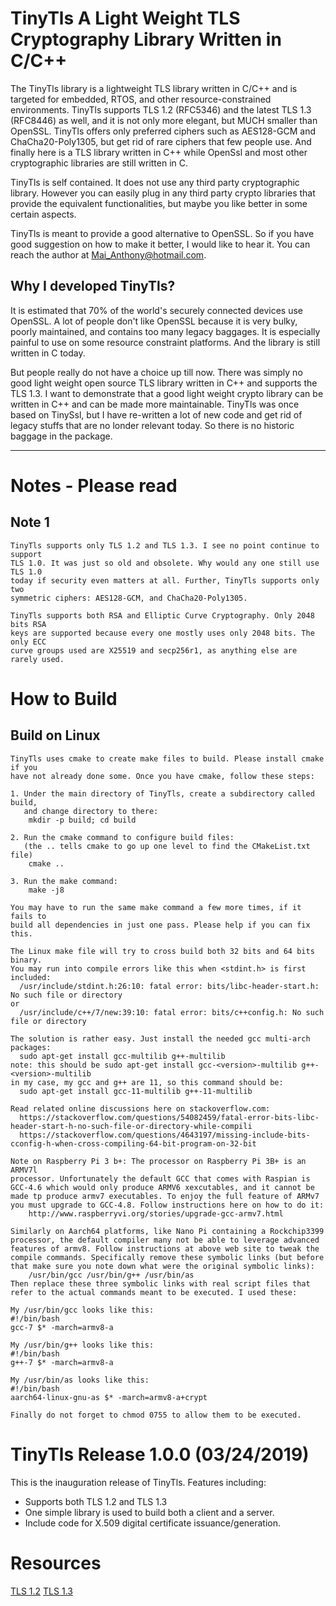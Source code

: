 # TinyTls A Light Weight TLS Cryptography Library Written in C/C++

The TinyTls library is a lightweight TLS library written in C/C++ and is targeted
for embedded, RTOS, and other resource-constrained environments.
TinyTls supports TLS 1.2 (RFC5346) and the latest TLS 1.3 (RFC8446) as well, and
it is not only more elegant, but MUCH smaller than OpenSSL. TinyTls offers only
preferred ciphers such as AES128-GCM and ChaCha20-Poly1305, but get rid of rare
ciphers that few people use. And finally here is a TLS library written in C++
while OpenSsl and most other cryptographic libraries are still written in C.

TinyTls is self contained. It does not use any third party cryptographic library.
However you can easily plug in any third party crypto libraries that provide the
equivalent functionalities, but maybe you like better in some certain aspects.

TinyTls is meant to provide a good alternative to OpenSSL. So if you have good
suggestion on how to make it better, I would like to hear it. You can reach
the author at Mai_Anthony@hotmail.com.

## Why I developed TinyTls?
It is estimated that 70% of the world's securely connected devices use OpenSSL.
A lot of people don't like OpenSSL because it is very bulky, poorly maintained,
and contains too many legacy baggages. It is especially painful to use on some
resource constraint platforms. And the library is still written in C today.

But people really do not have a choice up till now. There was simply no good
light weight open source TLS library written in C++ and supports the TLS 1.3.
I want to demonstrate that a good light weight crypto library can be written
in C++ and can be made more maintainable. TinyTls was once based on TinySsl,
but I have re-written a lot of new code and get rid of legacy stuffs that are
no londer relevant today. So there is no historic baggage in the package.

***

# Notes - Please read

## Note 1
```
TinyTls supports only TLS 1.2 and TLS 1.3. I see no point continue to support
TLS 1.0. It was just so old and obsolete. Why would any one still use TLS 1.0
today if security even matters at all. Further, TinyTls supports only two
symmetric ciphers: AES128-GCM, and ChaCha20-Poly1305.

TinyTls supports both RSA and Elliptic Curve Cryptography. Only 2048 bits RSA
keys are supported because every one mostly uses only 2048 bits. The only ECC
curve groups used are X25519 and secp256r1, as anything else are rarely used.
```

# How to Build

## Build on Linux
```
TinyTls uses cmake to create make files to build. Please install cmake if you
have not already done some. Once you have cmake, follow these steps:

1. Under the main directory of TinyTls, create a subdirectory called build,
   and change directory to there:
    mkdir -p build; cd build

2. Run the cmake command to configure build files:
   (the .. tells cmake to go up one level to find the CMakeList.txt file)
    cmake ..

3. Run the make command:
    make -j8

You may have to run the same make command a few more times, if it fails to
build all dependencies in just one pass. Please help if you can fix this.

The Linux make file will try to cross build both 32 bits and 64 bits binary.
You may run into compile errors like this when <stdint.h> is first included:
  /usr/include/stdint.h:26:10: fatal error: bits/libc-header-start.h: No such file or directory
or
  /usr/include/c++/7/new:39:10: fatal error: bits/c++config.h: No such file or directory

The solution is rather easy. Just install the needed gcc multi-arch packages:
  sudo apt-get install gcc-multilib g++-multilib
note: this should be sudo apt-get install gcc-<version>-multilib g++-<version>-multilib
in my case, my gcc and g++ are 11, so this command should be:
  sudo apt-get install gcc-11-multilib g++-11-multilib

Read related online discussions here on stackoverflow.com:
  https://stackoverflow.com/questions/54082459/fatal-error-bits-libc-header-start-h-no-such-file-or-directory-while-compili
  https://stackoverflow.com/questions/4643197/missing-include-bits-cconfig-h-when-cross-compiling-64-bit-program-on-32-bit

Note on Raspberry Pi 3 b+: The processor on Raspberry Pi 3B+ is an ARMV7l
processor. Unfortunately the default GCC that comes with Raspian is
GCC-4.6 which would only produce ARMV6 xexcutables, and it cannot be
made tp produce armv7 executables. To enjoy the full feature of ARMv7
you must upgrade to GCC-4.8. Follow instructions here on how to do it:
    http://www.raspberryvi.org/stories/upgrade-gcc-armv7.html

Similarly on Aarch64 platforms, like Nano Pi containing a Rockchip3399
processor, the default compiler many not be able to leverage advanced
features of armv8. Follow instructions at above web site to tweak the
compile commands. Specifically remove these symbolic links (but before
that make sure you note down what were the original symbolic links):
    /usr/bin/gcc /usr/bin/g++ /usr/bin/as
Then replace these three symbolic links with real script files that
refer to the actual commands meant to be executed. I used these:

My /usr/bin/gcc looks like this:
#!/bin/bash
gcc-7 $* -march=armv8-a

My /usr/bin/g++ looks like this:
#!/bin/bash
g++-7 $* -march=armv8-a

My /usr/bin/as looks like this:
#!/bin/bash
aarch64-linux-gnu-as $* -march=armv8-a+crypt

Finally do not forget to chmod 0755 to allow them to be executed.

```

# TinyTls Release 1.0.0 (03/24/2019)

This is the inauguration release of TinyTls. Features including:

* Supports both TLS 1.2 and TLS 1.3
* One simple library is used to build both a client and a server.
* Include code for X.509 digital certificate issuance/generation.

# Resources

[TLS 1.2](https://tools.ietf.org/html/rfc5246)
[TLS 1.3](https://tools.ietf.org/html/rfc8446)
